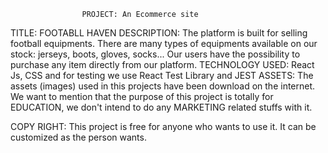                     PROJECT: An Ecommerce site

TITLE: FOOTABLL HAVEN
DESCRIPTION: The platform is built for selling football equipments. There are many types of equipments available on our stock: jerseys, boots, gloves, socks... Our users have the possibility to purchase any item directly from our platform.
TECHNOLOGY USED: React Js, CSS and for testing we use React Test Library and JEST
ASSETS: The assets (images) used in this projects have been download on the internet. We want to mention that the purpose of this project is totally for EDUCATION, we don't intend to do any MARKETING related stuffs with it.

COPY RIGHT: This project is free for anyone who wants to use it. It can be customized as the person wants.
